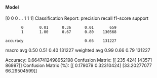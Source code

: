 #### Model
[0 0 0 ... 1 1 1]
Classification Report:
              precision    recall  f1-score   support

           0       0.01      0.36      0.01       659
           1       1.00      0.67      0.80    130568

    accuracy                           0.66    131227
   macro avg       0.50      0.51      0.40    131227
weighted avg       0.99      0.66      0.79    131227

Accuracy: 0.6647412498952198
Confusion Matrix:
[[  235   424]
 [43571 86997]]
Confusion Matrix (%):
[[ 0.179079    0.32310424]
 [33.20277077 66.29504599]]
